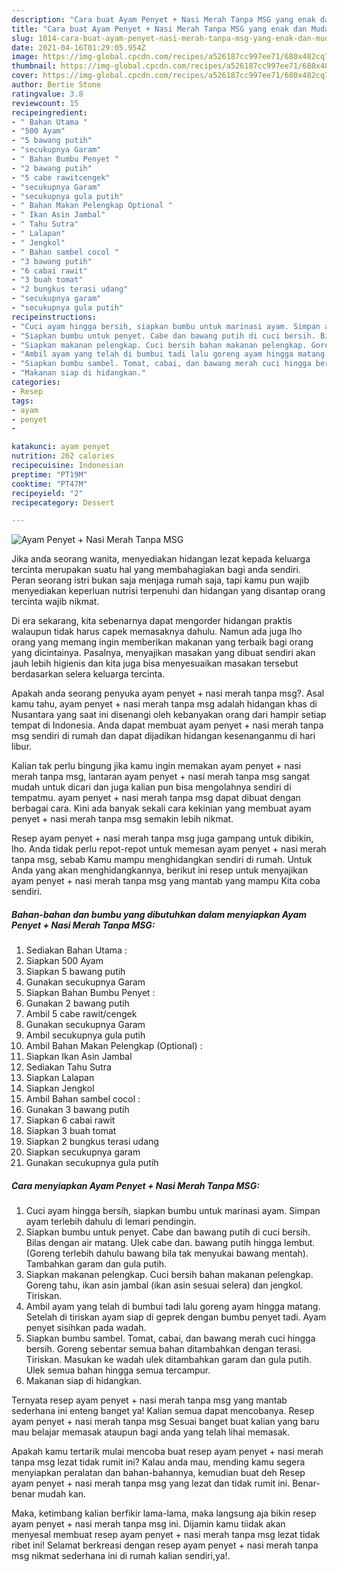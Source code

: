 ```yaml
---
description: "Cara buat Ayam Penyet + Nasi Merah Tanpa MSG yang enak dan Mudah Dibuat"
title: "Cara buat Ayam Penyet + Nasi Merah Tanpa MSG yang enak dan Mudah Dibuat"
slug: 1014-cara-buat-ayam-penyet-nasi-merah-tanpa-msg-yang-enak-dan-mudah-dibuat
date: 2021-04-16T01:29:05.954Z
image: https://img-global.cpcdn.com/recipes/a526187cc997ee71/680x482cq70/ayam-penyet-nasi-merah-tanpa-msg-foto-resep-utama.jpg
thumbnail: https://img-global.cpcdn.com/recipes/a526187cc997ee71/680x482cq70/ayam-penyet-nasi-merah-tanpa-msg-foto-resep-utama.jpg
cover: https://img-global.cpcdn.com/recipes/a526187cc997ee71/680x482cq70/ayam-penyet-nasi-merah-tanpa-msg-foto-resep-utama.jpg
author: Bertie Stone
ratingvalue: 3.8
reviewcount: 15
recipeingredient:
- " Bahan Utama "
- "500 Ayam"
- "5 bawang putih"
- "secukupnya Garam"
- " Bahan Bumbu Penyet "
- "2 bawang putih"
- "5 cabe rawitcengek"
- "secukupnya Garam"
- "secukupnya gula putih"
- " Bahan Makan Pelengkap Optional "
- " Ikan Asin Jambal"
- " Tahu Sutra"
- " Lalapan"
- " Jengkol"
- " Bahan sambel cocol "
- "3 bawang putih"
- "6 cabai rawit"
- "3 buah tomat"
- "2 bungkus terasi udang"
- "secukupnya garam"
- "secukupnya gula putih"
recipeinstructions:
- "Cuci ayam hingga bersih, siapkan bumbu untuk marinasi ayam. Simpan ayam terlebih dahulu di lemari pendingin."
- "Siapkan bumbu untuk penyet. Cabe dan bawang putih di cuci bersih. Bilas dengan air matang. Ulek cabe dan. bawang putih hingga lembut. (Goreng terlebih dahulu bawang bila tak menyukai bawang mentah). Tambahkan garam dan gula putih."
- "Siapkan makanan pelengkap. Cuci bersih bahan makanan pelengkap. Goreng tahu, ikan asin jambal (ikan asin sesuai selera) dan jengkol. Tiriskan."
- "Ambil ayam yang telah di bumbui tadi lalu goreng ayam hingga matang. Setelah di tiriskan ayam siap di geprek dengan bumbu penyet tadi. Ayam penyet sisihkan pada wadah."
- "Siapkan bumbu sambel. Tomat, cabai, dan bawang merah cuci hingga bersih. Goreng sebentar semua bahan ditambahkan dengan terasi. Tiriskan. Masukan ke wadah ulek ditambahkan garam dan gula putih. Ulek semua bahan hingga semua tercampur."
- "Makanan siap di hidangkan."
categories:
- Resep
tags:
- ayam
- penyet
- 

katakunci: ayam penyet  
nutrition: 262 calories
recipecuisine: Indonesian
preptime: "PT19M"
cooktime: "PT47M"
recipeyield: "2"
recipecategory: Dessert

---
```



![Ayam Penyet + Nasi Merah Tanpa MSG](https://img-global.cpcdn.com/recipes/a526187cc997ee71/680x482cq70/ayam-penyet-nasi-merah-tanpa-msg-foto-resep-utama.jpg)

Jika anda seorang wanita, menyediakan hidangan lezat kepada keluarga tercinta merupakan suatu hal yang membahagiakan bagi anda sendiri. Peran seorang istri bukan saja menjaga rumah saja, tapi kamu pun wajib menyediakan keperluan nutrisi terpenuhi dan hidangan yang disantap orang tercinta wajib nikmat.

Di era  sekarang, kita sebenarnya dapat mengorder hidangan praktis walaupun tidak harus capek memasaknya dahulu. Namun ada juga lho orang yang memang ingin memberikan makanan yang terbaik bagi orang yang dicintainya. Pasalnya, menyajikan masakan yang dibuat sendiri akan jauh lebih higienis dan kita juga bisa menyesuaikan masakan tersebut berdasarkan selera keluarga tercinta. 



Apakah anda seorang penyuka ayam penyet + nasi merah tanpa msg?. Asal kamu tahu, ayam penyet + nasi merah tanpa msg adalah hidangan khas di Nusantara yang saat ini disenangi oleh kebanyakan orang dari hampir setiap tempat di Indonesia. Anda dapat membuat ayam penyet + nasi merah tanpa msg sendiri di rumah dan dapat dijadikan hidangan kesenanganmu di hari libur.

Kalian tak perlu bingung jika kamu ingin memakan ayam penyet + nasi merah tanpa msg, lantaran ayam penyet + nasi merah tanpa msg sangat mudah untuk dicari dan juga kalian pun bisa mengolahnya sendiri di tempatmu. ayam penyet + nasi merah tanpa msg dapat dibuat dengan berbagai cara. Kini ada banyak sekali cara kekinian yang membuat ayam penyet + nasi merah tanpa msg semakin lebih nikmat.

Resep ayam penyet + nasi merah tanpa msg juga gampang untuk dibikin, lho. Anda tidak perlu repot-repot untuk memesan ayam penyet + nasi merah tanpa msg, sebab Kamu mampu menghidangkan sendiri di rumah. Untuk Anda yang akan menghidangkannya, berikut ini resep untuk menyajikan ayam penyet + nasi merah tanpa msg yang mantab yang mampu Kita coba sendiri.

<!--inarticleads1-->

##### Bahan-bahan dan bumbu yang dibutuhkan dalam menyiapkan Ayam Penyet + Nasi Merah Tanpa MSG:

1. Sediakan  Bahan Utama :
1. Siapkan 500 Ayam
1. Siapkan 5 bawang putih
1. Gunakan secukupnya Garam
1. Siapkan  Bahan Bumbu Penyet :
1. Gunakan 2 bawang putih
1. Ambil 5 cabe rawit/cengek
1. Gunakan secukupnya Garam
1. Ambil secukupnya gula putih
1. Ambil  Bahan Makan Pelengkap (Optional) :
1. Siapkan  Ikan Asin Jambal
1. Sediakan  Tahu Sutra
1. Siapkan  Lalapan
1. Siapkan  Jengkol
1. Ambil  Bahan sambel cocol :
1. Gunakan 3 bawang putih
1. Siapkan 6 cabai rawit
1. Siapkan 3 buah tomat
1. Siapkan 2 bungkus terasi udang
1. Siapkan secukupnya garam
1. Gunakan secukupnya gula putih




<!--inarticleads2-->

##### Cara menyiapkan Ayam Penyet + Nasi Merah Tanpa MSG:

1. Cuci ayam hingga bersih, siapkan bumbu untuk marinasi ayam. Simpan ayam terlebih dahulu di lemari pendingin.
1. Siapkan bumbu untuk penyet. Cabe dan bawang putih di cuci bersih. Bilas dengan air matang. Ulek cabe dan. bawang putih hingga lembut. (Goreng terlebih dahulu bawang bila tak menyukai bawang mentah). Tambahkan garam dan gula putih.
1. Siapkan makanan pelengkap. Cuci bersih bahan makanan pelengkap. Goreng tahu, ikan asin jambal (ikan asin sesuai selera) dan jengkol. Tiriskan.
1. Ambil ayam yang telah di bumbui tadi lalu goreng ayam hingga matang. Setelah di tiriskan ayam siap di geprek dengan bumbu penyet tadi. Ayam penyet sisihkan pada wadah.
1. Siapkan bumbu sambel. Tomat, cabai, dan bawang merah cuci hingga bersih. Goreng sebentar semua bahan ditambahkan dengan terasi. Tiriskan. Masukan ke wadah ulek ditambahkan garam dan gula putih. Ulek semua bahan hingga semua tercampur.
1. Makanan siap di hidangkan.




Ternyata resep ayam penyet + nasi merah tanpa msg yang mantab sederhana ini enteng banget ya! Kalian semua dapat mencobanya. Resep ayam penyet + nasi merah tanpa msg Sesuai banget buat kalian yang baru mau belajar memasak ataupun bagi anda yang telah lihai memasak.

Apakah kamu tertarik mulai mencoba buat resep ayam penyet + nasi merah tanpa msg lezat tidak rumit ini? Kalau anda mau, mending kamu segera menyiapkan peralatan dan bahan-bahannya, kemudian buat deh Resep ayam penyet + nasi merah tanpa msg yang lezat dan tidak rumit ini. Benar-benar mudah kan. 

Maka, ketimbang kalian berfikir lama-lama, maka langsung aja bikin resep ayam penyet + nasi merah tanpa msg ini. Dijamin kamu tiidak akan menyesal membuat resep ayam penyet + nasi merah tanpa msg lezat tidak ribet ini! Selamat berkreasi dengan resep ayam penyet + nasi merah tanpa msg nikmat sederhana ini di rumah kalian sendiri,ya!.

